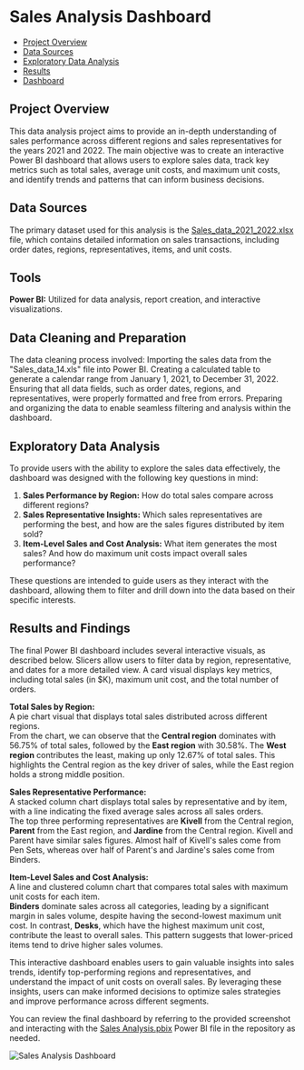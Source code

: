 # Sales Analysis Dashboard

 - [Project Overview](#project-overview)
 - [Data Sources](#data-sources)
 - [Exploratory Data Analysis](#exploratory-data-analysis)
 - [Results](#results-and-findings)
 - [Dashboard](#dashboard)
   
## Project Overview
This data analysis project aims to provide an in-depth understanding of sales performance across different regions and sales representatives for the years 2021 and 2022. The main objective was to create an interactive Power BI dashboard that allows users to explore sales data, track key metrics such as total sales, average unit costs, and maximum unit costs, and identify trends and patterns that can inform business decisions.

## Data Sources
The primary dataset used for this analysis is the [Sales_data_2021_2022.xlsx](https://github.com/user-attachments/files/16858918/Sales_data_2021_2022.xlsx) file, which contains detailed information on sales transactions, including order dates, regions, representatives, items, and unit costs.

## Tools
**Power BI:** Utilized for data analysis, report creation, and interactive visualizations.

## Data Cleaning and Preparation
The data cleaning process involved:
Importing the sales data from the "Sales_data_14.xls" file into Power BI.
Creating a calculated table to generate a calendar range from January 1, 2021, to December 31, 2022.
Ensuring that all data fields, such as order dates, regions, and representatives, were properly formatted and free from errors.
Preparing and organizing the data to enable seamless filtering and analysis within the dashboard.

## Exploratory Data Analysis
To provide users with the ability to explore the sales data effectively, the dashboard was designed with the following key questions in mind:

1) **Sales Performance by Region:** How do total sales compare across different regions?  <br />
2) **Sales Representative Insights:** Which sales representatives are performing the best, and how are the sales figures distributed by item sold?  <br />
3) **Item-Level Sales and Cost Analysis:** What item generates the most sales? And how do maximum unit costs impact overall sales performance? 

These questions are intended to guide users as they interact with the dashboard, allowing them to filter and drill down into the data based on their specific interests.

## Results and Findings
The final Power BI dashboard includes several interactive visuals, as described below. Slicers allow users to filter data by region, representative, and dates for a more detailed view. 
A card visual displays key metrics, including total sales (in $K), maximum unit cost, and the total number of orders.

**Total Sales by Region:** <br />
A pie chart visual that displays total sales distributed across different regions. <br />
From the chart, we can observe that the **Central region** dominates with 56.75% of total sales, followed by the **East region** with 30.58%. The **West region** contributes the least, making up only 12.67% of total sales. This highlights the Central region as the key driver of sales, while the East region holds a strong middle position.

**Sales Representative Performance:** <br />
A stacked column chart displays total sales by representative and by item, with a line indicating the fixed average sales across all sales orders.  <br />
The top three performing representatives are **Kivell** from the Central region, **Parent** from the East region, and **Jardine** from the Central region. Kivell and Parent have similar sales figures. Almost half of Kivell's sales come from Pen Sets, whereas over half of Parent's and Jardine's sales come from Binders.

**Item-Level Sales and Cost Analysis:** <br />
A line and clustered column chart that compares total sales with maximum unit costs for each item.  <br />
**Binders** dominate sales across all categories, leading by a significant margin in sales volume, despite having the second-lowest maximum unit cost. In contrast, **Desks**, which have the highest maximum unit cost, contribute the least to overall sales. This pattern suggests that lower-priced items tend to drive higher sales volumes.

This interactive dashboard enables users to gain valuable insights into sales trends, identify top-performing regions and representatives, and understand the impact of unit costs on overall sales. By leveraging these insights, users can make informed decisions to optimize sales strategies and improve performance across different segments.

You can review the final dashboard by referring to the provided screenshot and interacting with the [Sales Analysis.pbix](./Sales-Analysis.pbix) Power BI file in the repository as needed.

![Sales Analysis Dashboard](https://github.com/user-attachments/assets/ef1620c3-850c-4520-8f12-38ef27b60992)
